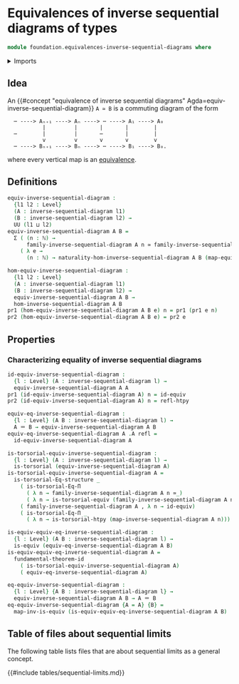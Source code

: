 # Equivalences of inverse sequential diagrams of types

```agda
module foundation.equivalences-inverse-sequential-diagrams where
```

<details><summary>Imports</summary>

```agda
open import elementary-number-theory.natural-numbers

open import foundation.dependent-pair-types
open import foundation.equality-dependent-function-types
open import foundation.fundamental-theorem-of-identity-types
open import foundation.homotopy-induction
open import foundation.inverse-sequential-diagrams
open import foundation.morphisms-inverse-sequential-diagrams
open import foundation.structure-identity-principle
open import foundation.univalence
open import foundation.universe-levels

open import foundation-core.equivalences
open import foundation-core.function-types
open import foundation-core.homotopies
open import foundation-core.identity-types
open import foundation-core.torsorial-type-families
```

</details>

## Idea

An
{{#concept "equivalence of inverse sequential diagrams" Agda=equiv-inverse-sequential-diagram}}
`A ≃ B` is a commuting diagram of the form

```text
  ⋯ ----> Aₙ₊₁ ----> Aₙ ----> ⋯ ----> A₁ ----> A₀
           |         |       |       |        |
  ⋯        |         |       ⋯       |        |
           v         v       v       v        v
  ⋯ ----> Bₙ₊₁ ----> Bₙ ----> ⋯ ----> B₁ ----> B₀.
```

where every vertical map is an [equivalence](foundation-core.equivalences.md).

## Definitions

```agda
equiv-inverse-sequential-diagram :
  {l1 l2 : Level}
  (A : inverse-sequential-diagram l1)
  (B : inverse-sequential-diagram l2) →
  UU (l1 ⊔ l2)
equiv-inverse-sequential-diagram A B =
  Σ ( (n : ℕ) →
      family-inverse-sequential-diagram A n ≃ family-inverse-sequential-diagram B n)
    ( λ e →
      (n : ℕ) → naturality-hom-inverse-sequential-diagram A B (map-equiv ∘ e) n)

hom-equiv-inverse-sequential-diagram :
  {l1 l2 : Level}
  (A : inverse-sequential-diagram l1)
  (B : inverse-sequential-diagram l2) →
  equiv-inverse-sequential-diagram A B →
  hom-inverse-sequential-diagram A B
pr1 (hom-equiv-inverse-sequential-diagram A B e) n = pr1 (pr1 e n)
pr2 (hom-equiv-inverse-sequential-diagram A B e) = pr2 e
```

## Properties

### Characterizing equality of inverse sequential diagrams

```agda
id-equiv-inverse-sequential-diagram :
  {l : Level} (A : inverse-sequential-diagram l) →
  equiv-inverse-sequential-diagram A A
pr1 (id-equiv-inverse-sequential-diagram A) n = id-equiv
pr2 (id-equiv-inverse-sequential-diagram A) n = refl-htpy

equiv-eq-inverse-sequential-diagram :
  {l : Level} (A B : inverse-sequential-diagram l) →
  A ＝ B → equiv-inverse-sequential-diagram A B
equiv-eq-inverse-sequential-diagram A .A refl =
  id-equiv-inverse-sequential-diagram A

is-torsorial-equiv-inverse-sequential-diagram :
  {l : Level} (A : inverse-sequential-diagram l) →
  is-torsorial (equiv-inverse-sequential-diagram A)
is-torsorial-equiv-inverse-sequential-diagram A =
  is-torsorial-Eq-structure _
    ( is-torsorial-Eq-Π
      ( λ n → family-inverse-sequential-diagram A n ≃_)
      ( λ n → is-torsorial-equiv (family-inverse-sequential-diagram A n)))
    ( family-inverse-sequential-diagram A , λ n → id-equiv)
    ( is-torsorial-Eq-Π _
      ( λ n → is-torsorial-htpy (map-inverse-sequential-diagram A n)))

is-equiv-equiv-eq-inverse-sequential-diagram :
  {l : Level} (A B : inverse-sequential-diagram l) →
  is-equiv (equiv-eq-inverse-sequential-diagram A B)
is-equiv-equiv-eq-inverse-sequential-diagram A =
  fundamental-theorem-id
    ( is-torsorial-equiv-inverse-sequential-diagram A)
    ( equiv-eq-inverse-sequential-diagram A)

eq-equiv-inverse-sequential-diagram :
  {l : Level} {A B : inverse-sequential-diagram l} →
  equiv-inverse-sequential-diagram A B → A ＝ B
eq-equiv-inverse-sequential-diagram {A = A} {B} =
  map-inv-is-equiv (is-equiv-equiv-eq-inverse-sequential-diagram A B)
```

## Table of files about sequential limits

The following table lists files that are about sequential limits as a general
concept.

{{#include tables/sequential-limits.md}}
